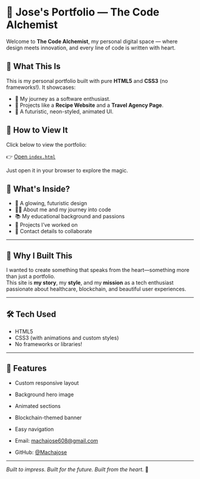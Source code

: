 # 🌟 Jose's Portfolio — The Code Alchemist

Welcome to **The Code Alchemist**, my personal digital space — where design meets innovation, and every line of code is written with heart.

## 🚀 What This Is

This is my personal portfolio built with pure **HTML5** and **CSS3** (no frameworks!). It showcases:

- 🔹 My journey as a software enthusiast.
- 🔹 Projects like a **Recipe Website** and a **Travel Agency Page**.
- 🔹 A futuristic, neon-styled, animated UI.

## 🔧 How to View It

Click below to view the portfolio:

👉 [Open `index.html`](./index.html)

Just open it in your browser to explore the magic.


## 🔮 What's Inside?

- 🎨 A glowing, futuristic design
- 👨‍💻 About me and my journey into code
- 📚 My educational background and passions
- 🧠 Projects I’ve worked on
- 💬 Contact details to collaborate

---

## 🚀 Why I Built This

I wanted to create something that speaks from the heart—something more than just a portfolio.  
This site is **my story**, my **style**, and my **mission** as a tech enthusiast passionate about healthcare, blockchain, and beautiful user experiences.

---

## 🛠️ Tech Used

- HTML5  
- CSS3 (with animations and custom styles)  
- No frameworks or libraries!

---

## 🧩 Features

- Custom responsive layout  
- Background hero image  
- Animated sections  
- Blockchain-themed banner  
- Easy navigation  

- Email: [machajose608@gmail.com](mailto:machajose@gm608ail.com)
- GitHub: [@Machajose](https://github.com/Machajose)

---

*Built to impress. Built for the future. Built from the heart.* 💙


